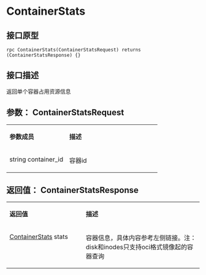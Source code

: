 # ContainerStats<a name="ZH-CN_TOPIC_0184808110"></a>

## 接口原型<a name="zh-cn_topic_0183088056_section164301654155514"></a>

```
rpc ContainerStats(ContainerStatsRequest) returns (ContainerStatsResponse) {}
```

## 接口描述<a name="zh-cn_topic_0183088056_section729211519569"></a>

返回单个容器占用资源信息

## 参数： ContainerStatsRequest<a name="zh-cn_topic_0183088056_section349492895613"></a>

<a name="zh-cn_topic_0183088056_table184320467318"></a>
<table><tbody><tr id="zh-cn_topic_0183088056_row78917461336"><td class="cellrowborder" valign="top" width="39.54%"><p id="zh-cn_topic_0183088056_p1089154617315"><a name="zh-cn_topic_0183088056_p1089154617315"></a><a name="zh-cn_topic_0183088056_p1089154617315"></a><strong id="zh-cn_topic_0183088056_b98915462314"><a name="zh-cn_topic_0183088056_b98915462314"></a><a name="zh-cn_topic_0183088056_b98915462314"></a>参数成员</strong></p>
</td>
<td class="cellrowborder" valign="top" width="60.46%"><p id="zh-cn_topic_0183088056_p128984613319"><a name="zh-cn_topic_0183088056_p128984613319"></a><a name="zh-cn_topic_0183088056_p128984613319"></a><strong id="zh-cn_topic_0183088056_b989164612317"><a name="zh-cn_topic_0183088056_b989164612317"></a><a name="zh-cn_topic_0183088056_b989164612317"></a>描述</strong></p>
</td>
</tr>
<tr id="zh-cn_topic_0183088056_row10898461533"><td class="cellrowborder" valign="top" width="39.54%"><p id="zh-cn_topic_0183088056_p759712497119"><a name="zh-cn_topic_0183088056_p759712497119"></a><a name="zh-cn_topic_0183088056_p759712497119"></a>string container_id</p>
</td>
<td class="cellrowborder" valign="top" width="60.46%"><p id="zh-cn_topic_0183088056_p1189846434"><a name="zh-cn_topic_0183088056_p1189846434"></a><a name="zh-cn_topic_0183088056_p1189846434"></a>容器id</p>
</td>
</tr>
</tbody>
</table>

## 返回值： ContainerStatsResponse<a name="zh-cn_topic_0183088056_section10495164611565"></a>

<a name="zh-cn_topic_0183088056_table15296551936"></a>
<table><tbody><tr id="zh-cn_topic_0183088056_row18741555834"><td class="cellrowborder" valign="top" width="39.54%"><p id="zh-cn_topic_0183088056_p197485518319"><a name="zh-cn_topic_0183088056_p197485518319"></a><a name="zh-cn_topic_0183088056_p197485518319"></a><strong id="zh-cn_topic_0183088056_b77413551933"><a name="zh-cn_topic_0183088056_b77413551933"></a><a name="zh-cn_topic_0183088056_b77413551933"></a>返回值</strong></p>
</td>
<td class="cellrowborder" valign="top" width="60.46%"><p id="zh-cn_topic_0183088056_p374185520310"><a name="zh-cn_topic_0183088056_p374185520310"></a><a name="zh-cn_topic_0183088056_p374185520310"></a><strong id="zh-cn_topic_0183088056_b174125511315"><a name="zh-cn_topic_0183088056_b174125511315"></a><a name="zh-cn_topic_0183088056_b174125511315"></a>描述</strong></p>
</td>
</tr>
<tr id="zh-cn_topic_0183088056_row87419551317"><td class="cellrowborder" valign="top" width="39.54%"><p id="zh-cn_topic_0183088056_p3465158518"><a name="zh-cn_topic_0183088056_p3465158518"></a><a name="zh-cn_topic_0183088056_p3465158518"></a><a href="接口-2.md#zh-cn_topic_0182207110_li55689514215">ContainerStats</a> stats</p>
</td>
<td class="cellrowborder" valign="top" width="60.46%"><p id="zh-cn_topic_0183088056_p14745551137"><a name="zh-cn_topic_0183088056_p14745551137"></a><a name="zh-cn_topic_0183088056_p14745551137"></a>容器信息，具体内容参考左侧链接。注：disk和inodes只支持oci格式镜像起的容器查询</p>
</td>
</tr>
</tbody>
</table>

